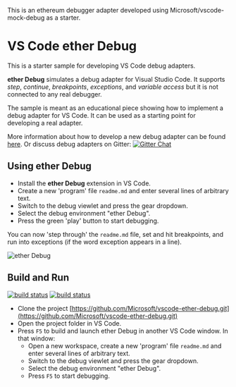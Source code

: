 This is an ethereum debugger adapter developed using Microsoft/vscode-mock-debug as a starter.

# VS Code ether Debug

This is a starter sample for developing VS Code debug adapters.

**ether Debug** simulates a debug adapter for Visual Studio Code.
It supports *step*, *continue*, *breakpoints*, *exceptions*, and
*variable access* but it is not connected to any real debugger.

The sample is meant as an educational piece showing how to implement a debug
adapter for VS Code. It can be used as a starting point for developing a real adapter.

More information about how to develop a new debug adapter can be found
[here](https://code.visualstudio.com/docs/extensions/example-debuggers).
Or discuss debug adapters on Gitter:
[![Gitter Chat](https://img.shields.io/badge/chat-online-brightgreen.svg)](https://gitter.im/Microsoft/vscode)

## Using ether Debug

* Install the **ether Debug** extension in VS Code.
* Create a new 'program' file `readme.md` and enter several lines of arbitrary text.
* Switch to the debug viewlet and press the gear dropdown.
* Select the debug environment "ether Debug".
* Press the green 'play' button to start debugging.

You can now 'step through' the `readme.md` file, set and hit breakpoints, and run into exceptions (if the word exception appears in a line).

![ether Debug](images/ether-debug.gif)

## Build and Run

[![build status](https://travis-ci.org/Microsoft/vscode-ether-debug.svg?branch=master)](https://travis-ci.org/Microsoft/vscode-ether-debug)
[![build status](https://ci.appveyor.com/api/projects/status/empmw5q1tk6h1fly/branch/master?svg=true)](https://ci.appveyor.com/project/weinand/vscode-ether-debug)


* Clone the project [https://github.com/Microsoft/vscode-ether-debug.git](https://github.com/Microsoft/vscode-ether-debug.git)
* Open the project folder in VS Code.
* Press `F5` to build and launch ether Debug in another VS Code window. In that window:
  * Open a new workspace, create a new 'program' file `readme.md` and enter several lines of arbitrary text.
  * Switch to the debug viewlet and press the gear dropdown.
  * Select the debug environment "ether Debug".
  * Press `F5` to start debugging.
